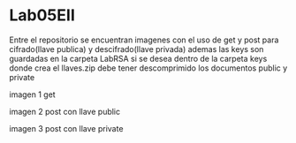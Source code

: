 # Lab05EII

Entre el repositorio se encuentran imagenes con el uso de get y post para cifrado(llave publica) y descifrado(llave privada)
ademas las keys son guardadas en la carpeta LabRSA si se desea dentro de la carpeta keys donde crea el llaves.zip
debe tener descomprimido los documentos public y private


imagen 1 get


imagen 2 post con llave public



imagen 3 post con llave private

